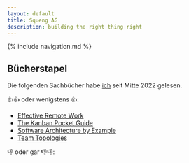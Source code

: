 ```yaml
---
layout: default
title: Squeng AG
description: building the right thing right
---
```


{% include navigation.md %}

## Bücherstapel

Die folgenden Sachbücher habe [ich](/ingenieure) seit Mitte 2022 gelesen.

👍👍 oder wenigstens 👍:

- [Effective Remote Work](https://pragprog.com/titles/jsrw/effective-remote-work/)
- [The Kanban Pocket Guide](https://leanpub.com/thekanbanpocketguide)
- [Software Architecture by Example](https://link.springer.com/book/10.1007/978-1-4842-7990-8)
- [Team Topologies](https://teamtopologies.com/book)

👎 oder gar 👎👎:
